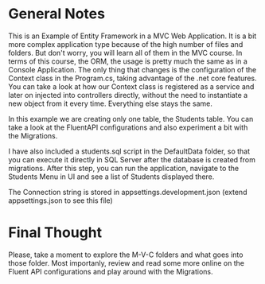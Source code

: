 
# General Notes
This is an Example of Entity Framework in a MVC Web Application.
It is a bit more complex application type because of the high number of files and folders.
But don't worry, you will learn all of them in the MVC course.
In terms of this course, the ORM, the usage is pretty much the same as in a Console Application.
The only thing that changes is the configuration of the Context class in the Program.cs, taking advantage of the .net core features.
You can take a look at how our Context class is registered as a service and later on injected into controllers directly,
without the need to instantiate a new object from it every time.
Everything else stays the same.

In this example we are creating only one table, the Students table.
You can take a look at the FluentAPI configurations and also experiment a bit with the Migrations.

I have also included a students.sql script in the DefaultData folder, 
so that you can execute it directly in SQL Server after the database is created from migrations.
After this step, you can run the application, navigate to the Students Menu in UI and see a list of Students displayed there.

The Connection string is stored in appsettings.development.json (extend appsettings.json to see this file)

# Final Thought
Please, take a moment to explore the M-V-C folders and what goes into those folder.
Most importanly, review and read some more online on the Fluent API configurations and play around 
with the Migrations.